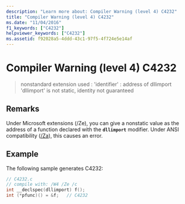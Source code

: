 ```yaml
---
description: "Learn more about: Compiler Warning (level 4) C4232"
title: "Compiler Warning (level 4) C4232"
ms.date: "11/04/2016"
f1_keywords: ["C4232"]
helpviewer_keywords: ["C4232"]
ms.assetid: f92028a5-4ddd-43c1-97f5-4f724e5e14af
---
```

# Compiler Warning (level 4) C4232

> nonstandard extension used : 'identifier' : address of dllimport 'dllimport' is not static, identity not guaranteed

## Remarks

Under Microsoft extensions (/Ze), you can give a nonstatic value as the address of a function declared with the **`dllimport`** modifier. Under ANSI compatibility ([/Za](../../build/reference/za-ze-disable-language-extensions.md)), this causes an error.

## Example

The following sample generates C4232:

```c
// C4232.c
// compile with: /W4 /Ze /c
int __declspec(dllimport) f();
int (*pfunc)() = &f;   // C4232
```
